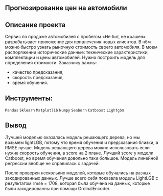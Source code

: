 ## Прогнозирование цен на автомобили

## Описание проекта
Сервис по продаже автомобилей с пробегом «Не бит, не крашен» разрабатывает приложение для привлечения новых клиентов. В нём можно быстро узнать рыночную стоимость своего автомобиля. В моем распоряжении исторические данные: технические характеристики, комплектации и цены автомобилей. Нужно построить модель для определения стоимости.
Заказчику важны:
- качество предсказания;
- скорость предсказания;
- время обучения.

## Инструменты:
`Pandas`
`Sklearn`
`Matplotlib`
`Numpy`
`Seaborn`
`Catboost`
`Lightgbm`

## Вывод 
Лучшей моделью оказалась модель решающего дерева, но мы возьмем lightLGB, потому что время обучения и предсказания близки, а RMSE лучше. Модель решающего дерева можно использовать если нужна скорость обучения, а score на 2 плане. Лучший score у модели Catboost, но время обучения довольно таки большое. Модель линейной регрессии ввобще не справилась с задачей.

После проверки нескольких моделей, которые обучались на разных закодированных данных. Лучше всего себя показала модель LightLGB с результатом rmse = 1708, которая была обучена на данных, которые были закодированны при помощи OrdinalEncoder.
